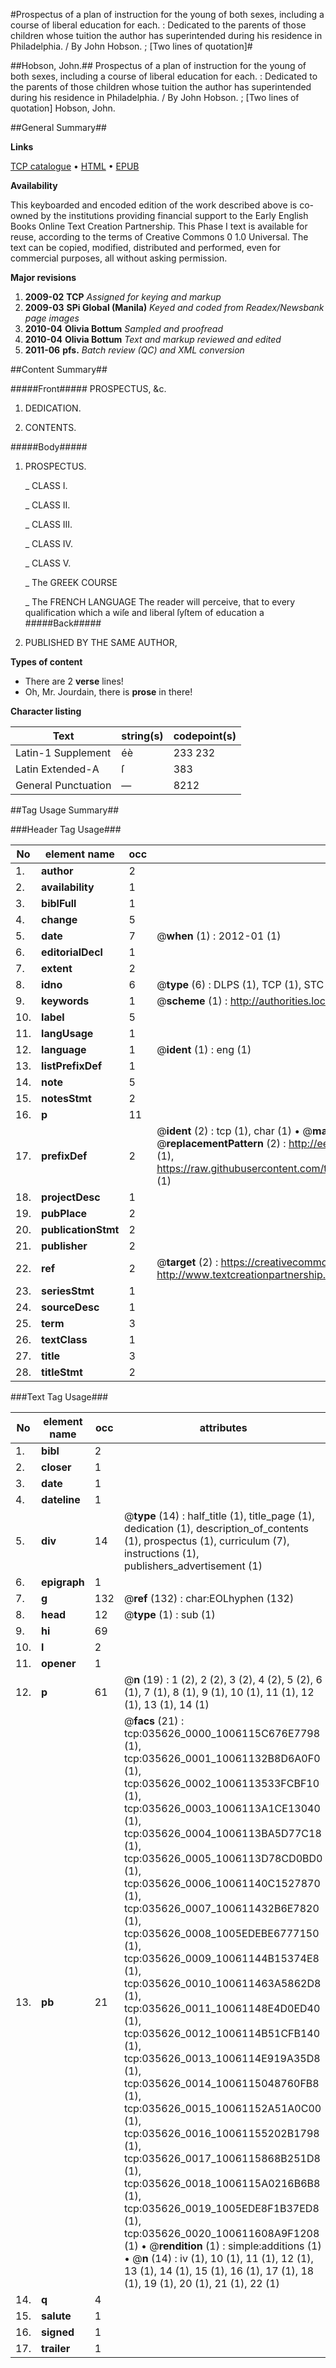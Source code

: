 #Prospectus of a plan of instruction for the young of both sexes, including a course of liberal education for each. : Dedicated to the parents of those children whose tuition the author has superintended during his residence in Philadelphia. / By John Hobson. ; [Two lines of quotation]#

##Hobson, John.##
Prospectus of a plan of instruction for the young of both sexes, including a course of liberal education for each. : Dedicated to the parents of those children whose tuition the author has superintended during his residence in Philadelphia. / By John Hobson. ; [Two lines of quotation]
Hobson, John.

##General Summary##

**Links**

[TCP catalogue](http://www.ota.ox.ac.uk/tcp/)  • 
[HTML](http://tei.it.ox.ac.uk/tcp/Texts-HTML/free/N26/N26770.html)  • 
[EPUB](http://tei.it.ox.ac.uk/tcp/Texts-EPUB/free/N26/N26770.epub)

**Availability**

This keyboarded and encoded edition of the
	       work described above is co-owned by the institutions
	       providing financial support to the Early English Books
	       Online Text Creation Partnership. This Phase I text is
	       available for reuse, according to the terms of Creative
	       Commons 0 1.0 Universal. The text can be copied,
	       modified, distributed and performed, even for
	       commercial purposes, all without asking permission.

**Major revisions**

1. __2009-02__ __TCP__ *Assigned for keying and markup*
1. __2009-03__ __SPi Global (Manila)__ *Keyed and coded from Readex/Newsbank page images*
1. __2010-04__ __Olivia Bottum__ *Sampled and proofread*
1. __2010-04__ __Olivia Bottum__ *Text and markup reviewed and edited*
1. __2011-06__ __pfs.__ *Batch review (QC) and XML conversion*

##Content Summary##

#####Front#####
PROSPECTUS, &c.
1. DEDICATION.

1. CONTENTS.

#####Body#####

1. PROSPECTUS.

    _ CLASS I.

    _ CLASS II.

    _ CLASS III.

    _ CLASS IV.

    _ CLASS V.

    _ The GREEK COURSE

    _ The FRENCH LANGUAGE
The reader will perceive, that to every qualification which a wiſe and liberal ſyſtem of education a
#####Back#####

1. PUBLISHED BY THE SAME AUTHOR,

**Types of content**

  * There are 2 **verse** lines!
  * Oh, Mr. Jourdain, there is **prose** in there!

**Character listing**


|Text|string(s)|codepoint(s)|
|---|---|---|
|Latin-1 Supplement|éè|233 232|
|Latin Extended-A|ſ|383|
|General Punctuation|—|8212|

##Tag Usage Summary##

###Header Tag Usage###

|No|element name|occ|attributes|
|---|---|---|---|
|1.|__author__|2||
|2.|__availability__|1||
|3.|__biblFull__|1||
|4.|__change__|5||
|5.|__date__|7| @__when__ (1) : 2012-01 (1)|
|6.|__editorialDecl__|1||
|7.|__extent__|2||
|8.|__idno__|6| @__type__ (6) : DLPS (1), TCP (1), STC (1), NOTIS (1), IMAGE-SET (1), EVANS-CITATION (1)|
|9.|__keywords__|1| @__scheme__ (1) : http://authorities.loc.gov/ (1)|
|10.|__label__|5||
|11.|__langUsage__|1||
|12.|__language__|1| @__ident__ (1) : eng (1)|
|13.|__listPrefixDef__|1||
|14.|__note__|5||
|15.|__notesStmt__|2||
|16.|__p__|11||
|17.|__prefixDef__|2| @__ident__ (2) : tcp (1), char (1)  •  @__matchPattern__ (2) : ([0-9\-]+):([0-9IVX]+) (1), (.+) (1)  •  @__replacementPattern__ (2) : http://eebo.chadwyck.com/downloadtiff?vid=$1&page=$2 (1), https://raw.githubusercontent.com/textcreationpartnership/Texts/master/tcpchars.xml#$1 (1)|
|18.|__projectDesc__|1||
|19.|__pubPlace__|2||
|20.|__publicationStmt__|2||
|21.|__publisher__|2||
|22.|__ref__|2| @__target__ (2) : https://creativecommons.org/publicdomain/zero/1.0/ (1), http://www.textcreationpartnership.org/docs/. (1)|
|23.|__seriesStmt__|1||
|24.|__sourceDesc__|1||
|25.|__term__|3||
|26.|__textClass__|1||
|27.|__title__|3||
|28.|__titleStmt__|2||


###Text Tag Usage###

|No|element name|occ|attributes|
|---|---|---|---|
|1.|__bibl__|2||
|2.|__closer__|1||
|3.|__date__|1||
|4.|__dateline__|1||
|5.|__div__|14| @__type__ (14) : half_title (1), title_page (1), dedication (1), description_of_contents (1), prospectus (1), curriculum (7), instructions (1), publishers_advertisement (1)|
|6.|__epigraph__|1||
|7.|__g__|132| @__ref__ (132) : char:EOLhyphen (132)|
|8.|__head__|12| @__type__ (1) : sub (1)|
|9.|__hi__|69||
|10.|__l__|2||
|11.|__opener__|1||
|12.|__p__|61| @__n__ (19) : 1 (2), 2 (2), 3 (2), 4 (2), 5 (2), 6 (1), 7 (1), 8 (1), 9 (1), 10 (1), 11 (1), 12 (1), 13 (1), 14 (1)|
|13.|__pb__|21| @__facs__ (21) : tcp:035626_0000_1006115C676E7798 (1), tcp:035626_0001_10061132B8D6A0F0 (1), tcp:035626_0002_1006113533FCBF10 (1), tcp:035626_0003_1006113A1CE13040 (1), tcp:035626_0004_1006113BA5D77C18 (1), tcp:035626_0005_1006113D78CD0BD0 (1), tcp:035626_0006_10061140C1527870 (1), tcp:035626_0007_100611432B6E7820 (1), tcp:035626_0008_1005EDEBE6777150 (1), tcp:035626_0009_10061144B15374E8 (1), tcp:035626_0010_100611463A5862D8 (1), tcp:035626_0011_10061148E4D0ED40 (1), tcp:035626_0012_1006114B51CFB140 (1), tcp:035626_0013_1006114E919A35D8 (1), tcp:035626_0014_1006115048760FB8 (1), tcp:035626_0015_10061152A51A0C00 (1), tcp:035626_0016_10061155202B1798 (1), tcp:035626_0017_1006115868B251D8 (1), tcp:035626_0018_1006115A0216B6B8 (1), tcp:035626_0019_1005EDE8F1B37ED8 (1), tcp:035626_0020_100611608A9F1208 (1)  •  @__rendition__ (1) : simple:additions (1)  •  @__n__ (14) : iv (1), 10 (1), 11 (1), 12 (1), 13 (1), 14 (1), 15 (1), 16 (1), 17 (1), 18 (1), 19 (1), 20 (1), 21 (1), 22 (1)|
|14.|__q__|4||
|15.|__salute__|1||
|16.|__signed__|1||
|17.|__trailer__|1||
